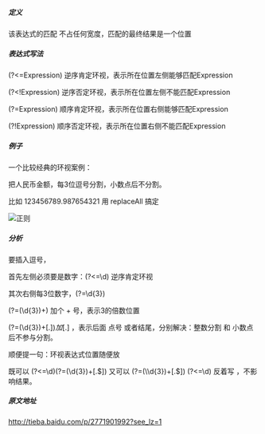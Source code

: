 ##### 定义
该表达式的匹配 不占任何宽度，匹配的最终结果是一个位置

##### 表达式写法

(?<=Expression)
逆序肯定环视，表示所在位置左侧能够匹配Expression


(?<!Expression)
逆序否定环视，表示所在位置左侧不能匹配Expression


(?=Expression)
顺序肯定环视，表示所在位置右侧能够匹配Expression


(?!Expression)
顺序否定环视，表示所在位置右侧不能匹配Expression


##### 例子
一个比较经典的环视案例： 


把人民币金额，每3位逗号分割，小数点后不分割。


比如 123456789.987654321 用 replaceAll 搞定

![正则](https://github.com/tinysKai/JavaNote/blob/master/image/article/java/regex.jpg)

##### 分析
要插入逗号，


首先左侧必须要是数字：(?<=\\d) 逆序肯定环视


其次右侧每3位数字，(?=\\d{3}) 


(?=(\\d{3})+) 加个 + 号，表示3的倍数位置


(?=(\\d{3})+[.$]) 加 [.$] ，表示后面 点号 或者结尾，分别解决：整数分割 和 小数点 后不参与分割。




顺便提一句：环视表达式位置随便放


既可以 (?<=\\d)(?=(\\d{3})+[.$])
又可以 (?=(\\d{3})+[.$]) (?<=\\d) 反着写 ，不影响结果。


##### 原文地址
http://tieba.baidu.com/p/2771901992?see_lz=1